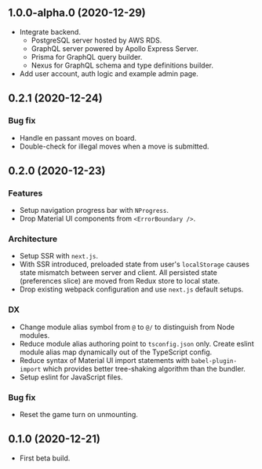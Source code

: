 ## 1.0.0-alpha.0 (2020-12-29)

- Integrate backend.
  - PostgreSQL server hosted by AWS RDS.
  - GraphQL server powered by Apollo Express Server.
  - Prisma for GraphQL query builder.
  - Nexus for GraphQL schema and type definitions builder.
- Add user account, auth logic and example admin page.

## 0.2.1 (2020-12-24)

### Bug fix

- Handle en passant moves on board.
- Double-check for illegal moves when a move is submitted.

## 0.2.0 (2020-12-23)

### Features

- Setup navigation progress bar with `NProgress`.
- Drop Material UI components from `<ErrorBoundary />`.

### Architecture

- Setup SSR with `next.js`.
- With SSR introduced, preloaded state from user's `localStorage` causes
  state mismatch between server and client. All persisted state (preferences slice)
  are moved from Redux store to local state.
- Drop existing webpack configuration and use `next.js` default setups.

### DX

- Change module alias symbol from `@` to `@/` to distinguish from Node modules.
- Reduce module alias authoring point to `tsconfig.json` only.
  Create eslint module alias map dynamically out of the TypeScript config.
- Reduce syntax of Material UI import statements with `babel-plugin-import` which
  provides better tree-shaking algorithm than the bundler.
- Setup eslint for JavaScript files.

### Bug fix

- Reset the game turn on unmounting.

## 0.1.0 (2020-12-21)

- First beta build.
